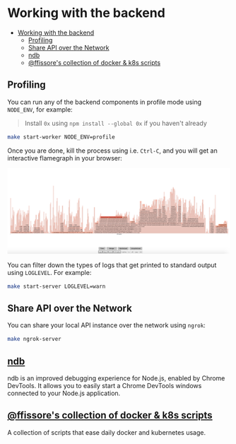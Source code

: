 # Working with the backend

- [Working with the backend](#working-with-the-backend)
	- [Profiling](#profiling)
	- [Share API over the Network](#share-api-over-the-network)
	- [ndb](#ndb)
	- [@ffissore's collection of docker & k8s scripts](#ffissores-collection-of-docker--k8s-scripts)

## Profiling
You can run any of the backend components in profile mode using `NODE_ENV`, for
example:

> Install `0x` using `npm install --global 0x` if you haven't already

```sh
make start-worker NODE_ENV=profile
```

Once you are done, kill the process using i.e. `Ctrl-C`, and you will get an
interactive flamegraph in your browser:

![0x Flamegraph](../assets/0x-flamegraph.png)

You can filter down the types of logs that get printed to standard output using
`LOGLEVEL`. For example:

```sh
make start-server LOGLEVEL=warn
```

## Share API over the Network
You can share your local API instance over the network using `ngrok`:

```sh
make ngrok-server
```

## [ndb](https://github.com/GoogleChromeLabs/ndb)
ndb is an improved debugging experience for Node.js, enabled by Chrome DevTools. It allows you to easily start a Chrome DevTools windows connected to your Node.js application.

## [@ffissore's collection of docker & k8s scripts](https://github.com/ffissore/docker-k8s-scripts)
A collection of scripts that ease daily docker and kubernetes usage.
